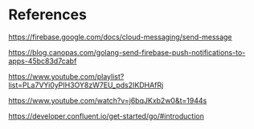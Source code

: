 References
==========
https://firebase.google.com/docs/cloud-messaging/send-message

https://blog.canopas.com/golang-send-firebase-push-notifications-to-apps-45bc83d7cabf

https://www.youtube.com/playlist?list=PLa7VYi0yPIH3OY8zW7EU_pds2IKDHAfRj

https://www.youtube.com/watch?v=j6bqJKxb2w0&t=1944s

https://developer.confluent.io/get-started/go/#introduction